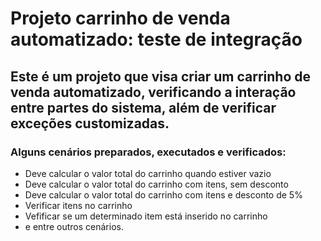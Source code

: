 # Projeto carrinho de venda automatizado: teste de integração
## Este é um projeto que visa criar um carrinho de venda automatizado, verificando a interação entre partes do sistema, além de verificar exceções customizadas.
### Alguns cenários preparados, executados e verificados:
- Deve calcular o valor total do carrinho quando estiver vazio
- Deve calcular o valor total do carrinho com itens, sem desconto
- Deve calcular o valor total do carrinho com itens e desconto de 5%
- Verificar itens no carrinho
- Vefificar se um determinado item está inserido no carrinho
- e entre outros cenários.
